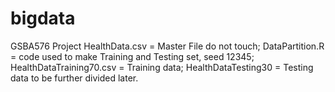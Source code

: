 # bigdata
GSBA576 Project
HealthData.csv = Master File do not touch;
DataPartition.R = code used to make Training and Testing set, seed 12345;
HealthDataTraining70.csv = Training data;
HealthDataTesting30 = Testing data to be further divided later.
